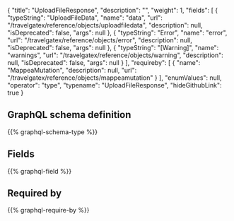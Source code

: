 {
  "title": "UploadFileResponse",
  "description": "",
  "weight": 1,
  "fields": [
    {
      "typeString": "UploadFileData",
      "name": "data",
      "url": "/travelgatex/reference/objects/uploadfiledata",
      "description": null,
      "isDeprecated": false,
      "args": null
    },
    {
      "typeString": "Error",
      "name": "error",
      "url": "/travelgatex/reference/objects/error",
      "description": null,
      "isDeprecated": false,
      "args": null
    },
    {
      "typeString": "[Warning]",
      "name": "warnings",
      "url": "/travelgatex/reference/objects/warning",
      "description": null,
      "isDeprecated": false,
      "args": null
    }
  ],
  "requireby": [
    {
      "name": "MappeaMutation",
      "description": null,
      "url": "/travelgatex/reference/objects/mappeamutation"
    }
  ],
  "enumValues": null,
  "operator": "type",
  "typename": "UploadFileResponse",
  "hideGithubLink": true
}
## GraphQL schema definition

{{% graphql-schema-type %}}

## Fields

{{% graphql-field %}}

## Required by

{{% graphql-require-by %}}
